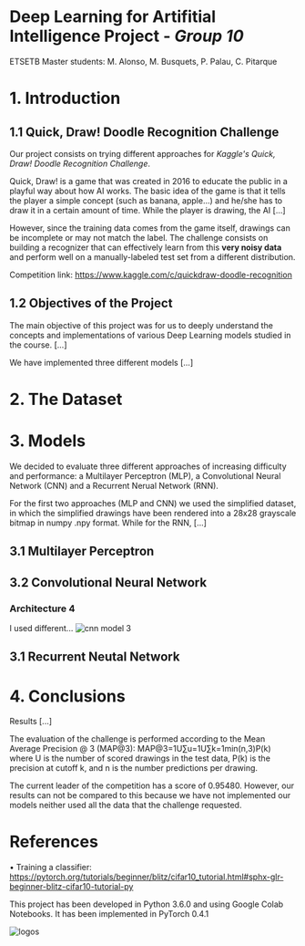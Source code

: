# Deep Learning for Artifitial Intelligence Project - *Group 10*
ETSETB Master students: M. Alonso, M. Busquets, P. Palau, C. Pitarque

# 1. Introduction 

## 1.1 Quick, Draw! Doodle Recognition Challenge
Our project consists on trying different approaches for *Kaggle's Quick, Draw! Doodle Recognition Challenge*.

Quick, Draw! is a game that was created in 2016 to educate the public in a playful way about how AI works. The basic idea of the game is that it tells the player a simple concept (such as banana, apple...) and he/she has to draw it in a certain amount of time. While the player is drawing, the AI [...]

However, since the training data comes from the game itself, drawings can be incomplete or may not match the label. The challenge consists on building a recognizer that can effectively learn from this **very noisy data** and perform well on a manually-labeled test set from a different distribution.

Competition link: https://www.kaggle.com/c/quickdraw-doodle-recognition

## 1.2  Objectives of the Project

The main objective of this project was for us to deeply understand the concepts and implementations of various Deep Learning models studied in the course. [...]

We have implemented three different models [...]

# 2. The Dataset


# 3. Models
We decided to evaluate three different approaches of increasing difficulty and performance: a Multilayer Perceptron (MLP), a Convolutional Neural Network (CNN) and a Recurrent Nerual Network (RNN). 

For the first two approaches (MLP and CNN) we used the simplified dataset, in which the simplified drawings have been rendered into a 28x28 grayscale bitmap in numpy .npy format. While for the RNN, [...]

## 3.1 Multilayer Perceptron

## 3.2 Convolutional Neural Network

### Architecture 4
I used different...
![cnn model 3](https://user-images.githubusercontent.com/43316350/50045304-daf09000-0090-11e9-9cd8-61c0230a3f39.JPG) 

## 3.1 Recurrent Neutal Network

# 4. Conclusions
Results [...]

The evaluation of the challenge is performed according to the Mean Average Precision @ 3 (MAP@3): MAP@3=1U∑u=1U∑k=1min(n,3)P(k)
where U is the number of scored drawings in the test data, P(k) is the precision at cutoff k, and n is the number predictions per drawing.

The current leader of the competition has a score of 0.95480. However, our results can not be compared to this because we have not implemented our models neither used all the data that the challenge requested. 


# References

•	Training a classifier: https://pytorch.org/tutorials/beginner/blitz/cifar10_tutorial.html#sphx-glr-beginner-blitz-cifar10-tutorial-py 

This project has been developed in Python 3.6.0 and using Google Colab Notebooks. It has been implemented in PyTorch 0.4.1

![logos](https://user-images.githubusercontent.com/43316350/50045436-ee9cf600-0092-11e9-8bdd-5f78347ec975.JPG) 

